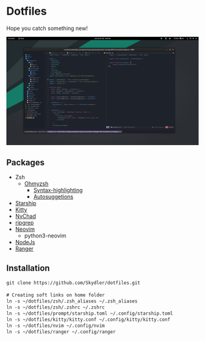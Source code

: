 # Dotfiles

Hope you catch something new!

![Example setup](resources/img1.png)

## Packages

- Zsh
  - [Ohmyzsh](https://github.com/ohmyzsh/ohmyzsh)
    - [Syntax-highlighting](https://github.com/zsh-users/zsh-syntax-highlighting/blob/master/INSTALL.md)
    - [Autosuggetions](https://github.com/zsh-users/zsh-autosuggestions/blob/master/INSTALL.md)
- [Starship](https://starship.rs/guide/#%F0%9F%9A%80-installation)
- [Kitty](https://sw.kovidgoyal.net/kitty/binary/)
- [NvChad](https://nvchad.com/docs/quickstart/install)
- [ripgrep](https://github.com/BurntSushi/ripgrep)
- [Neovim](https://neovim.io/)
  - python3-neovim
- [NodeJs](https://nodejs.org/en)
- [Ranger](https://github.com/ranger/ranger)

## Installation

```shell
git clone https://github.com/Skydler/dotfiles.git

# Creating soft links on home folder
ln -s ~/dotfiles/zsh/.zsh_aliases ~/.zsh_aliases
ln -s ~/dotfiles/zsh/.zshrc ~/.zshrc
ln -s ~/dotfiles/prompt/starship.toml ~/.config/starship.toml
ln -s ~/dotfiles/kitty/kitty.conf ~/.config/kitty/kitty.conf
ln -s ~/dotfiles/nvim ~/.config/nvim
ln -s ~/dotfiles/ranger ~/.config/ranger
```
